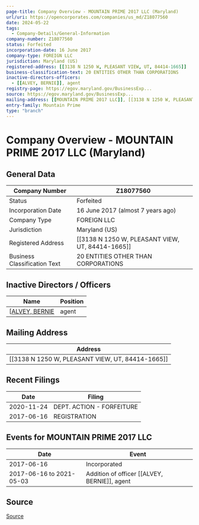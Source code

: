 ```yaml
---
page-title: Company Overview - MOUNTAIN PRIME 2017 LLC (Maryland)
url/uri: https://opencorporates.com/companies/us_md/Z18077560
date: 2024-05-22
tags:
  - Company-Details/General-Information
company-number: Z18077560
status: Forfeited
incorporation-date: 16 June 2017
company-type: FOREIGN LLC
jurisdiction: Maryland (US)
registered-address: [[3138 N 1250 W, PLEASANT VIEW, UT, 84414-1665]]
business-classification-text: 20 ENTITIES OTHER THAN CORPORATIONS
inactive-directors-officers:
  - [[ALVEY, BERNIE]], agent
registry-page: https://egov.maryland.gov/BusinessExp...
source: https://egov.maryland.gov/BusinessExp...
mailing-address: [[MOUNTAIN PRIME 2017 LLC]], [[3138 N 1250 W, PLEASANT VIEW, UT, 84414-1665]]
entry-family: Mountain Prime
type: "branch"
---
```


# Company Overview - MOUNTAIN PRIME 2017 LLC (Maryland)

## General Data

| Company Number        | Z18077560                                   |
|-----------------------|---------------------------------------------|
| Status                | Forfeited                                   |
| Incorporation Date    | 16 June 2017 (almost 7 years ago)           |
| Company Type          | FOREIGN LLC                                 |
| Jurisdiction          | Maryland (US)                               |
| Registered Address    | [[3138 N 1250 W, PLEASANT VIEW, UT, 84414-1665]] |
| Business Classification Text | 20 ENTITIES OTHER THAN CORPORATIONS  |

## Inactive Directors / Officers

| Name            | Position          |
|-----------------|-------------------|
| [[ALVEY, BERNIE](../../../people/ALVEY,%20BERNIE/ALVEY,%20BERNIE.md)    | agent             |

## Mailing Address

| Address                                       |
|-----------------------------------------------|
| [[3138 N 1250 W, PLEASANT VIEW, UT, 84414-1665]]  |

## Recent Filings

| Date          | Filing                                       |
|---------------|---------------------------------------------|
| 2020-11-24    | DEPT. ACTION - FORFEITURE                    |
| 2017-06-16    | REGISTRATION                                 |

## Events for MOUNTAIN PRIME 2017 LLC

| Date          | Event                                       |
|---------------|---------------------------------------------|
| 2017-06-16    | Incorporated                                |
| 2017-06-16 to 2021-05-03 | Addition of officer [[ALVEY, BERNIE]], agent |

## Source

[Source](https://egov.maryland.gov/BusinessExp...)